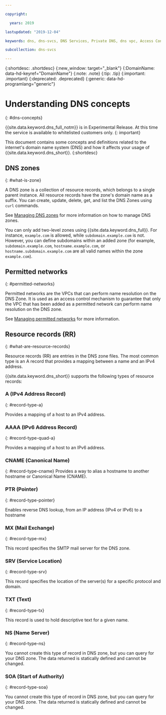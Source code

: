 ```yaml
---

copyright:

  years: 2019

lastupdated: "2019-12-04"

keywords: dns, dns-svcs, DNS Services, Private DNS, dns vpc, Access Control Lists, permitted networks

subcollection: dns-svcs

---
```


{:shortdesc: .shortdesc}
{:new_window: target="_blank"}
{:DomainName: data-hd-keyref="DomainName"}
{:note: .note}
{:tip: .tip}
{:important: .important}
{:deprecated: .deprecated}
{:generic: data-hd-programlang="generic"}



# Understanding DNS concepts
{: #dns-concepts}

{{site.data.keyword.dns_full_notm}} is in Experimental Release. At this time the service is available to whitelisted customers only.
{: important}

This document contains some concepts and definitions related to the internet's domain name system (DNS) and how it affects your usage of {{site.data.keyword.dns_short}}.
{:shortdesc}


## DNS zones
{: #what-is-zone}

A DNS zone is a collection of resource records, which belongs to a single parent instance. All resource records have the zone's domain name as a suffix. You can create, update, delete, get, and list the DNS Zones using `curl` commands.

See [Managing DNS zones](/docs/dns-svcs?topic=dns-svcs-managing-dns-zones) for more information on how to manage DNS zones.

You can only add two-level zones using {{site.data.keyword.dns_full}}. For instance, `example.com` is allowed, while `subdomain.example.com` is not. However, you can define subdomains within an added zone (for example, `subdomain.example.com`, `hostname.example.com`, or `hostname.subdomain.example.com` are all valid names within the zone `example.com`).

## Permitted networks
{: #permitted-networks}

Permitted networks are the VPCs that can perform name resolution on the DNS Zone. It is used as an access control mechanism to guarantee that only the VPC that has been added as a permitted network can perform name resolution on the DNS zone.

See [Managing permitted networks](/docs/dns-svcs?topic=dns-svcs-managing-permitted-networks) for more information.

## Resource records (RR)
{: #what-are-resource-records}

Resource records (RR) are entries in the DNS zone files. The most common type is an A record that provides a mapping between a name and an IPv4 address.

{{site.data.keyword.dns_short}} supports the following types of resource records:

### A (IPv4 Address Record)
{: #record-type-a}

Provides a mapping of a host to an IPv4 address.

### AAAA (IPv6 Address Record)
{: #record-type-quad-a}

Provides a mapping of a host to an IPv6 address.

### CNAME (Canonical Name)
{: #record-type-cname}
Provides a way to alias a hostname to another hostname or Canonical Name (CNAME).

### PTR (Pointer)
{: #record-type-pointer}

Enables reverse DNS lookup, from an IP address (IPv4 or IPv6) to a hostname

### MX (Mail Exchange)
{: #record-type-mx}

This record specifies the SMTP mail server for the DNS zone.

### SRV (Service Location)
{: #record-type-srv}

This record specifies the location of the server(s) for a specific protocol and domain.

### TXT (Text)
{: #record-type-tx}

This record is used to hold descriptive text for a given name.

### NS (Name Server)
{: #record-type-ns}

You cannot create this type of record in DNS zone, but you can query for your DNS zone. The data returned is statically defined and cannot be changed.

### SOA (Start of Authority)
{: #record-type-soa}

You cannot create this type of record in DNS zone, but you can query for your DNS zone. The data returned is statically defined and cannot be changed.
